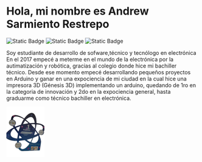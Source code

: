 # Hola, mi nombre es Andrew Sarmiento Restrepo
![Static Badge](https://img.shields.io/badge/Twitter-black?style=flat&logo=x&logoColor=black&color=white&link=https%3A%2F%2Ftwitter.com%2FSr17Andrew) ![Static Badge](https://img.shields.io/badge/GitHub-black?style=flat&logo=github&logoColor=black&color=white&link=https%3A%2F%2Fgithub.com%2Fandreudev) ![Static Badge](https://img.shields.io/badge/Instagram-black?style=flat&logo=instagram&color=white&link=https%3A%2F%2Fwww.instagram.com%2Fandrew_sr18)

Soy estudiante de desarrollo de sofware,técnico y tecnólogo en electrónica
En el 2017 empecé a meterme en el mundo de la electrónica por la autimatización y robótica, gracias al colegio donde hice mi bachiller técnico.
Desde ese momento empecé desarrollando pequeños proyectos en Arduino y ganar en una expociencia de mi ciudad en la cual hice una impresora 3D (Génesis 3D) implementando un arduino, quedando de 1ro en la categoria de innovación y 2do en la expociencia general, hasta graduarme como técnico bachiller en electrónica.

![](https://raw.githubusercontent.com/andreudev/andreudev/main/impresora3d-premio.png)
<!---
andreudev/andreudev is a ✨ special ✨ repository because its `README.md` (this file) appears on your GitHub profile.
You can click the Preview link to take a look at your changes.
--->